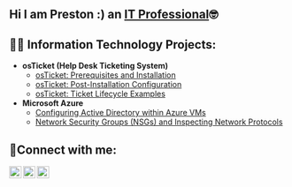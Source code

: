## Hi I am Preston :) an <a href="https://linkedin.com/in/Josh">IT Professional</a>🤓</h1>

<h2>👨‍💻 Information Technology Projects:</h2>

- <b>osTicket (Help Desk Ticketing System)</b>
  - [osTicket: Prerequisites and Installation](https://github.com/sonicfox7/osticket-prereqs)
  - [osTicket: Post-Installation Configuration](https://github.com/sonicfox7/post-install-config)
  - [osTicket: Ticket Lifecycle Examples](https://github.com/sonicfox7/ticket-lifecycle)
- <b>Microsoft Azure</b>
  - [Configuring Active Directory within Azure VMs](https://github.com/sonicfox7/configure-ad)
  - [Network Security Groups (NSGs) and Inspecting Network Protocols](https://github.com/sonicfox7/azure-network-protocols)

<h2>🤳Connect with me:</h2>

[<img align="left" alt="Josh | Twitter" width="22px" src="https://cdn.jsdelivr.net/npm/simple-icons@v3/icons/twitter.svg" />][twitter]
[<img align="left" alt="Josh | LinkedIn" width="22px" src="https://cdn.jsdelivr.net/npm/simple-icons@v3/icons/linkedin.svg" />][linkedin]
[<img align="left" alt="Josh | Instagram" width="22px" src="https://cdn.jsdelivr.net/npm/simple-icons@v3/icons/instagram.svg" />][instagram]

[twitter]: https://twitter.com/Josh
[instagram]: https://www.instagram.com/Josh
[linkedin]: https://linkedin.com/in/Josh
